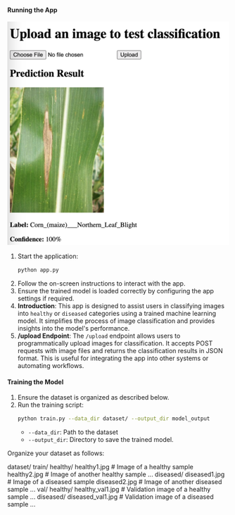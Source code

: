 #### Running the App

![Demo app](demo.png)

1. Start the application:
   ```bash
   python app.py
   ```
2. Follow the on-screen instructions to interact with the app.
3. Ensure the trained model is loaded correctly by configuring the app settings if required.
4. **Introduction**: This app is designed to assist users in classifying images into `healthy` or `diseased` categories using a trained machine learning model. It simplifies the process of image classification and provides insights into the model's performance.
6. **/upload Endpoint**: The `/upload` endpoint allows users to programmatically upload images for classification. It accepts POST requests with image files and returns the classification results in JSON format. This is useful for integrating the app into other systems or automating workflows.


#### Training the Model
1. Ensure the dataset is organized as described below.
2. Run the training script:
   ```bash
   python train.py --data_dir dataset/ --output_dir model_output
   ```
   - `--data_dir`: Path to the dataset
   - `--output_dir`: Directory to save the trained model.

Organize your dataset as follows:

dataset/
    train/
        healthy/
            healthy1.jpg  # Image of a healthy sample
            healthy2.jpg  # Image of another healthy sample
            ...
        diseased/
            diseased1.jpg  # Image of a diseased sample
            diseased2.jpg  # Image of another diseased sample
            ...
    val/
        healthy/
            healthy_val1.jpg  # Validation image of a healthy sample
            ...
        diseased/
            diseased_val1.jpg  # Validation image of a diseased sample
            ...



